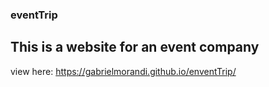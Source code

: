 ### eventTrip
## This is a website for an event company

view here: https://gabrielmorandi.github.io/enventTrip/
